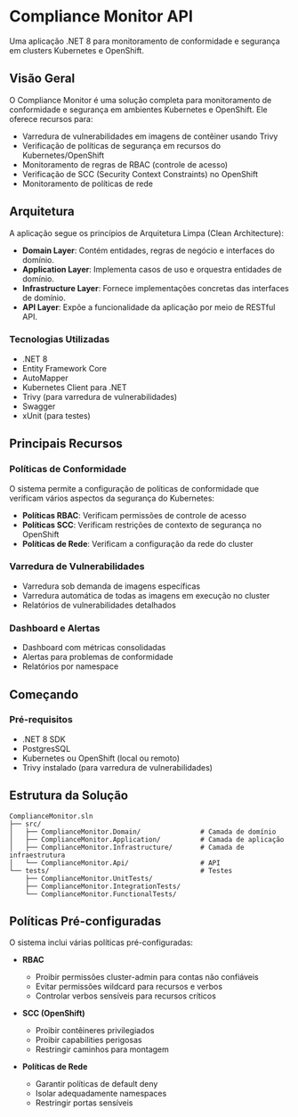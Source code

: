 # Compliance Monitor API

Uma aplicação .NET 8 para monitoramento de conformidade e segurança em clusters Kubernetes e OpenShift.

## Visão Geral

O Compliance Monitor é uma solução completa para monitoramento de conformidade e segurança em ambientes Kubernetes e OpenShift. Ele oferece recursos para:

- Varredura de vulnerabilidades em imagens de contêiner usando Trivy
- Verificação de políticas de segurança em recursos do Kubernetes/OpenShift
- Monitoramento de regras de RBAC (controle de acesso)
- Verificação de SCC (Security Context Constraints) no OpenShift
- Monitoramento de políticas de rede

## Arquitetura

A aplicação segue os princípios de Arquitetura Limpa (Clean Architecture):

- **Domain Layer**: Contém entidades, regras de negócio e interfaces do domínio.
- **Application Layer**: Implementa casos de uso e orquestra entidades de domínio.
- **Infrastructure Layer**: Fornece implementações concretas das interfaces de domínio.
- **API Layer**: Expõe a funcionalidade da aplicação por meio de RESTful API.

### Tecnologias Utilizadas

- .NET 8
- Entity Framework Core
- AutoMapper
- Kubernetes Client para .NET
- Trivy (para varredura de vulnerabilidades)
- Swagger
- xUnit (para testes)

## Principais Recursos

### Políticas de Conformidade

O sistema permite a configuração de políticas de conformidade que verificam vários aspectos da segurança do Kubernetes:

- **Políticas RBAC**: Verificam permissões de controle de acesso
- **Políticas SCC**: Verificam restrições de contexto de segurança no OpenShift
- **Políticas de Rede**: Verificam a configuração da rede do cluster

### Varredura de Vulnerabilidades

- Varredura sob demanda de imagens específicas
- Varredura automática de todas as imagens em execução no cluster
- Relatórios de vulnerabilidades detalhados

### Dashboard e Alertas

- Dashboard com métricas consolidadas
- Alertas para problemas de conformidade
- Relatórios por namespace

## Começando

### Pré-requisitos

- .NET 8 SDK
- PostgresSQL
- Kubernetes ou OpenShift (local ou remoto)
- Trivy instalado (para varredura de vulnerabilidades)

## Estrutura da Solução

```
ComplianceMonitor.sln
├── src/
│   ├── ComplianceMonitor.Domain/               # Camada de domínio
│   ├── ComplianceMonitor.Application/          # Camada de aplicação
│   ├── ComplianceMonitor.Infrastructure/       # Camada de infraestrutura
│   └── ComplianceMonitor.Api/                  # API
└── tests/                                      # Testes
    ├── ComplianceMonitor.UnitTests/
    ├── ComplianceMonitor.IntegrationTests/
    └── ComplianceMonitor.FunctionalTests/
```

## Políticas Pré-configuradas

O sistema inclui várias políticas pré-configuradas:

- **RBAC**
  - Proibir permissões cluster-admin para contas não confiáveis
  - Evitar permissões wildcard para recursos e verbos
  - Controlar verbos sensíveis para recursos críticos

- **SCC (OpenShift)**
  - Proibir contêineres privilegiados
  - Proibir capabilities perigosas
  - Restringir caminhos para montagem

- **Políticas de Rede**
  - Garantir políticas de default deny
  - Isolar adequadamente namespaces
  - Restringir portas sensíveis
